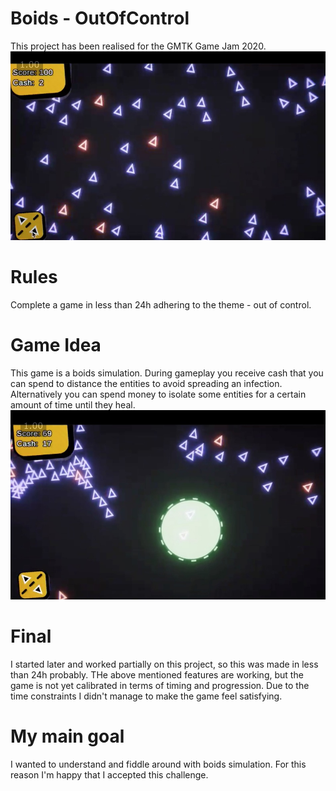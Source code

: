 # Boids - OutOfControl
This project has been realised for the GMTK Game Jam 2020.
![Gameplay](Assets/2.jpg)

# Rules
Complete a game in less than 24h adhering to the theme - out of control.

# Game Idea
This game is a boids simulation. During gameplay you receive cash that you can spend to distance the entities to avoid spreading an infection. 
Alternatively you can spend money to isolate some entities for a certain amount of time until they heal.
![Gameplay](Assets/1.jpg)

# Final
I started later and worked partially on this project, so this was made in less than 24h probably.
THe above mentioned features are working, but the game is not yet calibrated in terms of timing and progression. 
Due to the time constraints I didn't manage to make the game feel satisfying.

# My main goal
I wanted to understand and fiddle around with boids simulation. For this reason I'm happy that I accepted this challenge.
